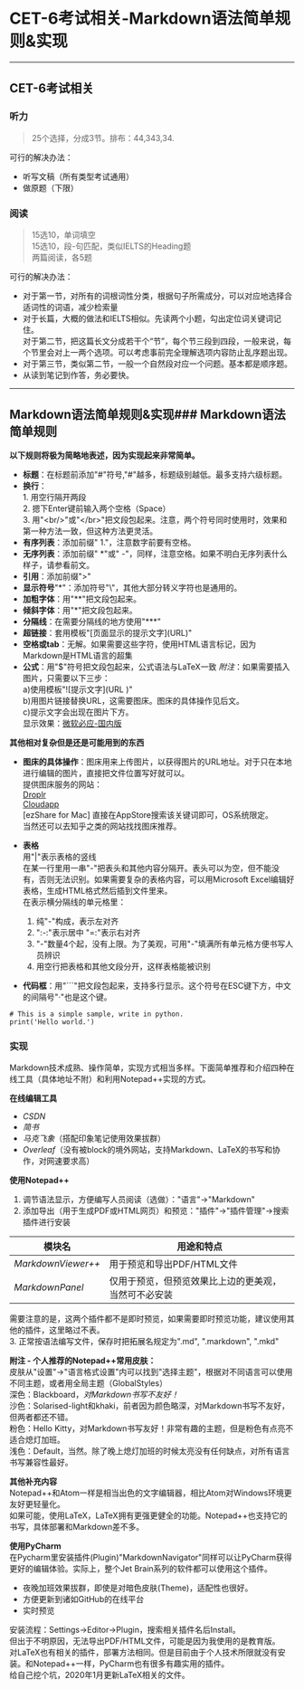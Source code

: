 # CET-6考试相关-Markdown语法简单规则&实现
***
## CET-6考试相关
### 听力
>25个选择，分成3节。排布：44,343,34.

可行的解决办法：
*  听写文稿（所有类型考试通用）  
 * 做原题（下限）  
### 阅读
> 15选10，单词填空  
> 15选10，段-句匹配，类似IELTS的Heading题  
> 两篇阅读，各5题

可行的解决办法：  
 * 对于第一节，对所有的词根词性分类，根据句子所需成分，可以对应地选择合适词性的词语，减少检索量  
*  对于长篇，大概的做法和IELTS相似。先读两个小题，勾出定位词关键词记住。  
   对于第二节，把这篇长文分成若干个“节”，每个节三段到四段，一般来说，每个节里会对上一两个选项。可以考虑事前完全理解选项内容防止乱序题出现。
 * 对于第三节，类似第二节，一般一个自然段对应一个问题。基本都是顺序题。  
 * 从读到笔记到作答，务必要快。  
***
## Markdown语法简单规则&实现### Markdown语法简单规则
**以下规则将极为简略地表述，因为实现起来非常简单。**
 * **标题**：在标题前添加"#"符号,"#"越多，标题级别越低。最多支持六级标题。  
 * **换行**：<br/> 1. 用空行隔开两段<br/> 2. 摁下Enter键前输入两个空格（Space）<br/> 3. 用"\<br/>"或"\</br>"把文段包起来。注意，两个符号同时使用时，效果和第一种方法一致，但这种方法更灵活。
 * **有序列表**：添加前缀" 1."，注意数字前要有空格。
 * **无序列表**：添加前缀" \*"或" -"，同样，注意空格。如果不明白无序列表什么样子，请参看前文。
 * **引用**：添加前缀">"
 * **显示符号**"\*"：添加符号"\\"，其他大部分转义字符也是通用的。
 * **加粗字体**：用"\*\*"把文段包起来。
 * **倾斜字体**：用"\*"把文段包起来。  
 * **分隔线**：在需要分隔线的地方使用"\*\*\*"
 * **超链接**：套用模板"\[页面显示的提示文字\]\(URL\)"  
 * **空格或tab**：无解。如果需要这些字符，使用HTML语言标记，因为Markdown是HTML语言的超集  
 * **公式**：用"$"符号把文段包起来，公式语法与LaTeX一致
 *附注*：如果需要插入图片，只需要以下三步：  
a\)使用模板"\!\[提示文字\]\(URL \)"  
b\)用图片链接替换URL，这需要图床。图床的具体操作见后文。  
c\)提示文字会出现在图片下方。  
 显示效果：[微软必应\-国内版](https://cn.bing.com)  
 
**其他相对复杂但是还是可能用到的东西**
 * **图床的具体操作**：图床用来上传图片，以获得图片的URL地址。对于只在本地进行编辑的图片，直接把文件位置写好就可以。  
 提供图床服务的网站：  
 [Droplr](http://droplr.com)  
 [Cloudapp](http://www.getcloudapp.com)  
 \[ezShare for Mac\]  直接在AppStore搜索该关键词即可，OS系统限定。  
 当然还可以去知乎之类的网站找找图床推荐。  

*  **表格** <br/>用"\|"表示表格的竖线
   <br/>在某一行里用一串"-"把表头和其他内容分隔开。表头可以为空，但不能没有，否则无法识别。如果需要复杂的表格内容，可以用Microsoft
   Excel编辑好表格，生成HTML格式然后插到文件里来。
   <br/>在表示横分隔线的单元格里： 
   1. 纯"-"构成，表示左对齐
   2. "\:\-\:"表示居中 "=:"表示右对齐
   3. "-"数量4个起，没有上限。为了美观，可用"-"填满所有单元格方便书写人员辨识
   4. 用空行把表格和其他文段分开，这样表格能被识别
* **代码框**：用"\```"把文段包起来，支持多行显示。这个符号在ESC键下方，中文的间隔号"·"也是这个键。
``` 
# This is a simple sample, write in python.
print('Hello world.')
```  
### 实现
Markdown技术成熟、操作简单，实现方式相当多样。下面简单推荐和介绍四种在线工具（具体地址不附）和利用Notepad++实现的方式。  

**在线编辑工具**  

 * *CSDN*  
 * *简书*  
 * *马克飞象*（搭配印象笔记使用效果拔群）  
 * *Overleaf*（没有被block的境外网站，支持Markdown、LaTeX的书写和协作，对网速要求高）  

**使用Notepad\+\+**
 1. 调节语法显示，方便编写人员阅读（选做）："语言"→"Markdown"
 2. 添加导出（用于生成PDF或HTML网页）和预览："插件"→"插件管理"→搜索插件进行安装  
 
 | 模块名| 用途和特点 |
|----|----|
 | *MarkdownViewer\+\+* | 用于预览和导出PDF/HTML文件  |  
 | *MarkdownPanel*      |  仅用于预览，但预览效果比上边的更美观，当然可不必安装  |
 
 需要注意的是，这两个插件都不是即时预览，如果需要即时预览功能，建议使用其他的插件，这里略过不表。  
 3. 正常按语法编写文件，保存时把拓展名规定为".md", ".markdown", ".mkd"  

**附注 - 个人推荐的Notepad\+\+常用皮肤：**  
皮肤从"设置"→"语言格式设置"内可以找到"选择主题"，根据对不同语言可以使用不同主题，或者用全局主题（GlobalStyles）  
深色：Blackboard，*对Markdown书写不友好！*  
沙色：Solarised\-light和khaki，前者因为颜色略深，对Markdown书写不友好，但两者都还不错。  
粉色：Hello Kitty，对Markdown书写友好！非常有趣的主题，但是粉色有点亮不适合熄灯加班。  
浅色：Default，当然。除了晚上熄灯加班的时候太亮没有任何缺点，对所有语言书写兼容性最好。

**其他补充内容**  
Notepad\+\+和Atom一样是相当出色的文字编辑器，相比Atom对Windows环境更友好更轻量化。  
如果可能，使用LaTeX，LaTeX拥有更强更健全的功能。Notepad\+\+也支持它的书写，具体部署和Markdown差不多。  

**使用PyCharm**   
在Pycharm里安装插件(Plugin)"MarkdownNavigator"同样可以让PyCharm获得更好的编辑体验。实际上，整个Jet Brain系列的软件都可以使用这个插件。  
 * 夜晚加班效果拔群，即使是对暗色皮肤(Theme)，适配性也很好。  
 * 方便更新到诸如GitHub的在线平台
 * 实时预览

安装流程：Settings→Editor→Plugin，搜索相关插件名后Install。  
但出于不明原因，无法导出PDF/HTML文件，可能是因为我使用的是教育版。  
对LaTeX也有相关的插件，部署方法相同。但是目前由于个人技术所限就没有安装。和Notepad\+\+一样，PyCharm也有很多有趣实用的插件。  
给自己挖个坑，2020年1月更新LaTeX相关的文件。
